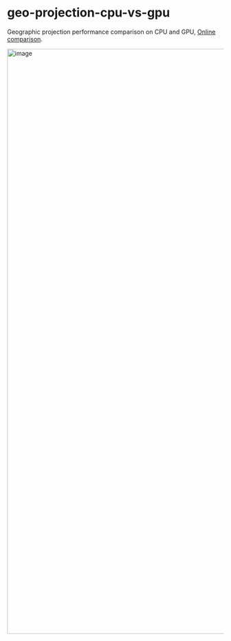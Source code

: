 # geo-projection-cpu-vs-gpu

Geographic projection performance comparison on CPU and GPU, [Online comparison](https://lvisei.github.io/geo-projection-cpu-vs-gpu).

<img width="1358" alt="image" src="https://github.com/lvisei/geo-projection-cpu-vs-gpu/assets/26923747/10e232ca-fa40-4167-80cd-eb8ea57cb74e">


